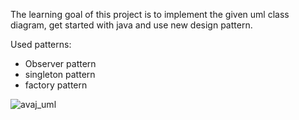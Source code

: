 The learning goal of this project is to implement the given uml class diagram, get started with java and use new design pattern.

Used patterns:
* Observer pattern
* singleton pattern
* factory pattern

![avaj_uml](https://github.com/Totoleader/avaj-launcher/assets/94491658/56aef7ac-8589-42af-a050-6d28bd794739)
